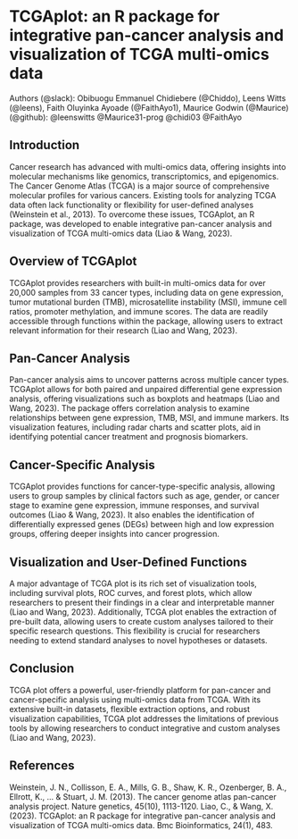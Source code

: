 # TCGAplot: an R package for integrative pan-cancer analysis and visualization of TCGA multi-omics data

Authors (@slack): Obibuogu Emmanuel Chidiebere (@Chiddo), Leens Witts (@leens), Faith Oluyinka Ayoade (@FaithAyo1), Maurice Godwin (@Maurice)
(@github): @leenswitts @Maurice31-prog @chidi03 @FaithAyo

## Introduction

Cancer research has advanced with multi-omics data, offering insights into molecular mechanisms like genomics, transcriptomics, and epigenomics. The Cancer Genome Atlas (TCGA) is a major source of comprehensive molecular profiles for various cancers. Existing tools for analyzing TCGA data often lack functionality or flexibility for user-defined analyses (Weinstein et al., 2013). To overcome these issues, TCGAplot, an R package, was developed to enable integrative pan-cancer analysis and visualization of TCGA multi-omics data (Liao & Wang, 2023).

## Overview of TCGAplot

TCGAplot provides researchers with built-in multi-omics data for over 20,000 samples from 33 cancer types, including data on gene expression, tumor mutational burden (TMB), microsatellite instability (MSI), immune cell ratios, promoter methylation, and immune scores. The data are readily accessible through functions within the package, allowing users to extract relevant information for their research (Liao and Wang, 2023).

## Pan-Cancer Analysis

Pan-cancer analysis aims to uncover patterns across multiple cancer types. TCGAplot allows for both paired and unpaired differential gene expression analysis, offering visualizations such as boxplots and heatmaps (Liao and Wang, 2023). The package offers correlation analysis to examine relationships between gene expression, TMB, MSI, and immune markers. Its visualization features, including radar charts and scatter plots, aid in identifying potential cancer treatment and prognosis biomarkers.

## Cancer-Specific Analysis

TCGAplot provides functions for cancer-type-specific analysis, allowing users to group samples by clinical factors such as age, gender, or cancer stage to examine gene expression, immune responses, and survival outcomes (Liao & Wang, 2023). It also enables the identification of differentially expressed genes (DEGs) between high and low expression groups, offering deeper insights into cancer progression.

## Visualization and User-Defined Functions

A major advantage of TCGA plot is its rich set of visualization tools, including survival plots, ROC curves, and forest plots, which allow researchers to present their findings in a clear and interpretable manner (Liao and Wang, 2023). Additionally, TCGA plot enables the extraction of pre-built data, allowing users to create custom analyses tailored to their specific research questions. This flexibility is crucial for researchers needing to extend standard analyses to novel hypotheses or datasets.

## Conclusion

TCGA plot offers a powerful, user-friendly platform for pan-cancer and cancer-specific analysis using multi-omics data from TCGA. With its extensive built-in datasets, flexible extraction options, and robust visualization capabilities, TCGA plot addresses the limitations of previous tools by allowing researchers to conduct integrative and custom analyses (Liao and Wang, 2023). 

## References

Weinstein, J. N., Collisson, E. A., Mills, G. B., Shaw, K. R., Ozenberger, B. A., Ellrott, K., ... & Stuart, J. M. (2013). The cancer genome atlas pan-cancer analysis project. Nature genetics, 45(10), 1113-1120.
Liao, C., & Wang, X. (2023). TCGAplot: an R package for integrative pan-cancer analysis and visualization of TCGA multi-omics data. Bmc Bioinformatics, 24(1), 483.

